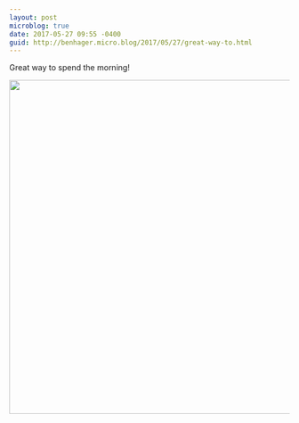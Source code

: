 ```yaml
---
layout: post
microblog: true
date: 2017-05-27 09:55 -0400
guid: http://benhager.micro.blog/2017/05/27/great-way-to.html
---
```

Great way to spend the morning!

<img src="http://benhager.micro.blog/uploads/2017/a97e5e8bc1.jpg" width="600" height="600" style="height: auto" />
